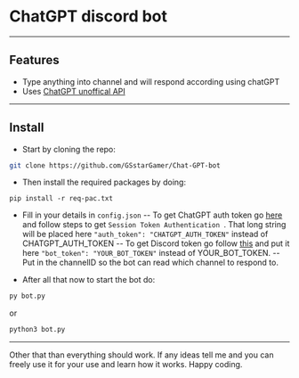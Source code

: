 # ChatGPT discord bot


---
## Features

- Type anything into channel and will respond according using chatGPT
- Uses [ChatGPT unoffical API](https://dillinger.io/)

---
## Install
- Start by cloning the repo:
```sh
git clone https://github.com/GSstarGamer/Chat-GPT-bot
```

- Then install the required packages by doing:
```
pip install -r req-pac.txt
```

- Fill in your details in `config.json`
-- To get ChatGPT auth token go [here](https://github.com/acheong08/ChatGPT/wiki/Setup) and follow steps to get `Session Token Authentication
`. That long string will be placed here `"auth_token": "CHATGPT_AUTH_TOKEN"` instead of CHATGPT_AUTH_TOKEN
-- To get Discord token go follow [this](https://www.writebots.com/discord-bot-token/) and put it here `"bot_token": "YOUR_BOT_TOKEN"` instead of YOUR_BOT_TOKEN.
-- Put in the channelID so the bot can read which channel to respond to.

- After all that now to start the bot do:
```sh
py bot.py
```
or
```sh
python3 bot.py
```
---
Other that than everything should work. If any ideas tell me and you can freely use it for your use and learn how it works. 
Happy coding.